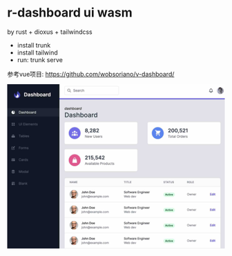 # r-dashboard ui wasm

by rust + dioxus + tailwindcss

* install trunk
* install tailwind
* run: trunk serve

参考vue项目:
https://github.com/wobsoriano/v-dashboard/

![screenshot](static/screenshot.jpg)
